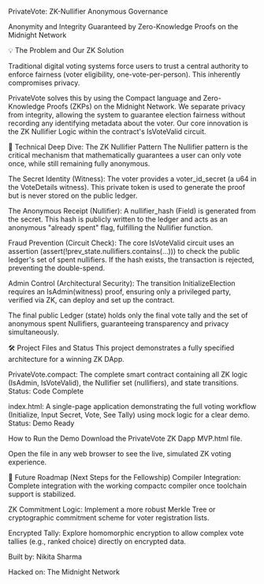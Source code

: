 PrivateVote: ZK-Nullifier Anonymous Governance

Anonymity and Integrity Guaranteed by Zero-Knowledge Proofs on the Midnight Network

💡 The Problem and Our ZK Solution

Traditional digital voting systems force users to trust a central authority to enforce fairness (voter eligibility, one-vote-per-person). This inherently compromises privacy.

PrivateVote solves this by using the Compact language and Zero-Knowledge Proofs (ZKPs) on the Midnight Network. We separate privacy from integrity, allowing the system to guarantee election fairness without recording any identifying metadata about the voter. Our core innovation is the ZK Nullifier Logic within the contract's IsVoteValid circuit.


🔑 Technical Deep Dive: The ZK Nullifier Pattern
The Nullifier pattern is the critical mechanism that mathematically guarantees a user can only vote once, while still remaining fully anonymous.


The Secret Identity (Witness): The voter provides a voter_id_secret (a u64 in the VoteDetails witness). This private token is used to generate the proof but is never stored on the public ledger.


The Anonymous Receipt (Nullifier): A nullifier_hash (Field) is generated from the secret. This hash is publicly written to the ledger and acts as an anonymous "already spent" flag, fulfilling the Nullifier function.


Fraud Prevention (Circuit Check): The core IsVoteValid circuit uses an assertion (assert(!prev_state.nullifiers.contains(...))) to check the public ledger's set of spent nullifiers. If the hash exists, the transaction is rejected, preventing the double-spend.


Admin Control (Architectural Security): The transition InitializeElection requires an IsAdmin(witness) proof, ensuring only a privileged party, verified via ZK, can deploy and set up the contract.


The final public Ledger (state) holds only the final vote tally and the set of anonymous spent Nullifiers, guaranteeing transparency and privacy simultaneously.


🛠 Project Files and Status
This project demonstrates a fully specified architecture for a winning ZK DApp.

PrivateVote.compact: The complete smart contract containing all ZK logic (IsAdmin, IsVoteValid), the Nullifier set (nullifiers), and state transitions. Status: Code Complete

index.html: A single-page application demonstrating the full voting workflow (Initialize, Input Secret, Vote, See Tally) using mock logic for a clear demo. Status: Demo Ready


How to Run the Demo
Download the PrivateVote ZK Dapp MVP.html file.

Open the file in any web browser to see the live, simulated ZK voting experience.

🚀 Future Roadmap (Next Steps for the Fellowship)
Compiler Integration: Complete integration with the working compactc compiler once toolchain support is stabilized.

ZK Commitment Logic: Implement a more robust Merkle Tree or cryptographic commitment scheme for voter registration lists.

Encrypted Tally: Explore homomorphic encryption to allow complex vote tallies (e.g., ranked choice) directly on encrypted data.


Built by: Nikita Sharma

Hacked on: The Midnight Network
